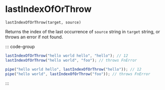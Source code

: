 # lastIndexOfOrThrow

`lastIndexOfOrThrow(target, source)`

Returns the index of the last occurrence of `source` string in `target` string, or throws an error if not found.

::: code-group

```ts [data-first]
lastIndexOfOrThrow("hello world hello", "hello"); // 12
lastIndexOfOrThrow("hello world", "foo"); // throws FnError
```

```ts [data-last]
pipe("hello world hello", lastIndexOfOrThrow("hello")); // 12
pipe("hello world", lastIndexOfOrThrow("foo")); // throws FnError
```

:::
